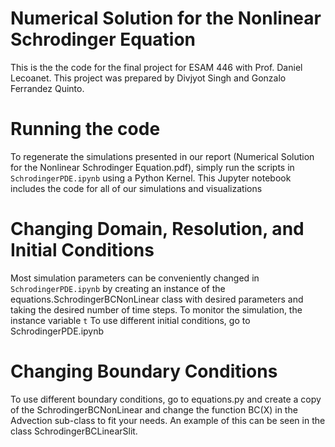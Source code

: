 # Numerical Solution for the Nonlinear Schrodinger Equation


This is the the code for the final project for ESAM 446 with Prof. Daniel Lecoanet. This project was prepared by Divjyot Singh and Gonzalo Ferrandez Quinto.

# Running the code

To regenerate the simulations presented in our report (Numerical Solution for the Nonlinear Schrodinger
Equation.pdf), simply run the scripts in `SchrodingerPDE.ipynb` using a Python Kernel. This Jupyter notebook includes the code for all of our simulations and visualizations

# Changing Domain, Resolution, and Initial Conditions

Most simulation parameters can be conveniently changed in `SchrodingerPDE.ipynb` by creating an instance of the equations.SchrodingerBCNonLinear class with desired parameters and taking the desired number of time steps. To monitor the simulation, the instance variable `t`
To use different initial conditions, go to SchrodingerPDE.ipynb

# Changing Boundary Conditions

To use different boundary conditions, go to equations.py and create a copy of the SchrodingerBCNonLinear and change the function BC(X) in the Advection sub-class to fit your needs. An example of this can be seen in the class SchrodingerBCLinearSlit.
